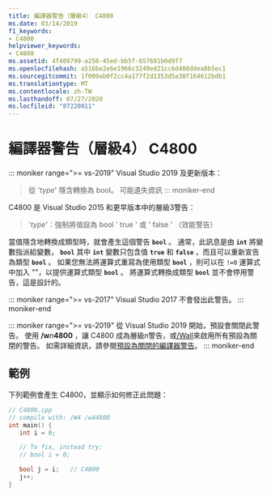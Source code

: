 ```yaml
---
title: 編譯器警告（層級4） C4800
ms.date: 03/14/2019
f1_keywords:
- C4800
helpviewer_keywords:
- C4800
ms.assetid: 4f409799-a250-45ed-bb5f-657691b0d9f7
ms.openlocfilehash: a516be2e6e1966c3249ed21cc6d480ddea8b5ec1
ms.sourcegitcommit: 1f009ab0f2cc4a177f2d1353d5a38f164612bdb1
ms.translationtype: MT
ms.contentlocale: zh-TW
ms.lasthandoff: 07/27/2020
ms.locfileid: "87220011"
---
```

# <a name="compiler-warning-level-4-c4800"></a>編譯器警告（層級4） C4800

::: moniker range=">= vs-2019"
Visual Studio 2019 及更新版本：
> 從 '*type*' 隱含轉換為 bool。 可能遺失資訊
::: moniker-end

C4800 是 Visual Studio 2015 和更早版本中的層級3警告：
> '*type*'：強制將值設為 bool ' true ' 或 ' false ' （效能警告）

當值隱含地轉換成類型時，就會產生這個警告 **`bool`** 。 通常，此訊息是由 **`int`** 將變數指派給變數， **`bool`** 其中 **`int`** 變數只包含值 **`true`** 和 **`false`** ，而且可以重新宣告為類型 **`bool`** 。 如果您無法將運算式重寫為使用類型 **`bool`** ，則可以在 `!=0` 運算式中加入 ""，以提供運算式類型 **`bool`** 。 將運算式轉換成類型 **`bool`** 並不會停用警告，這是設計的。

::: moniker range=">= vs-2017"
Visual Studio 2017 不會發出此警告。
::: moniker-end

::: moniker range=">= vs-2019"
從 Visual Studio 2019 開始，預設會關閉此警告。 使用 __/w__*n*__4800__ ，讓 C4800 成為層級*n*警告，或[/Wall](../../build/reference/compiler-option-warning-level.md)來啟用所有預設為關閉的警告。 如需詳細資訊，請參閱[預設為關閉的編譯器警告](../../preprocessor/compiler-warnings-that-are-off-by-default.md)。
::: moniker-end

## <a name="example"></a>範例

下列範例會產生 C4800，並顯示如何修正此問題：

```cpp
// C4800.cpp
// compile with: /W4 /w44800
int main() {
   int i = 0;

   // To fix, instead try:
   // bool i = 0;

   bool j = i;   // C4800
   j++;
}
```

